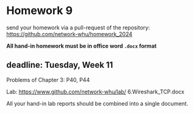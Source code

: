 # Homework 9

send your homework via a pull-request of the repository: https://github.com/network-whu/homework_2024 

**All hand-in homework must be in office word `.docx` format**

## deadline: Tuesday, Week 11

Problems of Chapter 3: P40, P44

Lab: https://www.github.com/network-whu/lab/
6.Wireshark_TCP.docx

All your hand-in lab reports should be combined into a single document.

